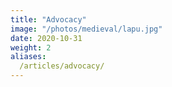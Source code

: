 ```yaml
---
title: "Advocacy"
image: "/photos/medieval/lapu.jpg"
date: 2020-10-31
weight: 2
aliases:
  /articles/advocacy/
---
```


<!-- The path towards Maharlika  -->